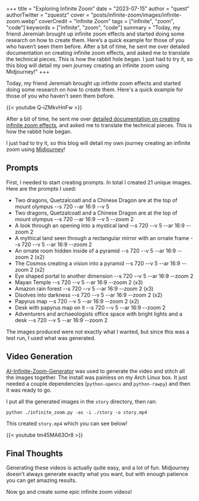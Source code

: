 +++
title = "Exploring Infinite Zoom"
date = "2023-07-15"
author = "quest"
authorTwitter = "zquestz"
cover = "posts/infinite-zoom/images/infinite-zoom.webp"
coverCredit = "Infinite Zoom"
tags = ["infinite", "zoom", "code"]
keywords = ["infinite", "zoom", "code"]
summary = "Today, my friend Jeremiah brought up infinite zoom effects and started doing some research on how to create them. Here’s a quick example for those of you who haven’t seen them before. After a bit of time, he sent me over detailed documentation on creating infinite zoom effects, and asked me to translate the technical pieces. This is how the rabbit hole began. I just had to try it, so this blog will detail my own journey creating an infinite zoom using Midjourney!"
+++

Today, my friend Jeremiah brought up infinite zoom effects and started doing some research on how to create them. Here's a quick example for those of you who haven't seen them before.

{{< youtube Q-iZMkvHnFw >}}

After a bit of time, he sent me over [detailed documentation on creating infinite zoom effects](https://beltoforion.de/en/infinite_zoom/index.php), and asked me to translate the technical pieces. This is how the rabbit hole began.

I just had to try it, so this blog will detail my own journey creating an infinite zoom using [Midjourney](https://www.midjourney.com/)!

## Prompts

First, I needed to start creating prompts. In total I created 21 unique images. Here are the prompts I used:

- Two dragons, Quetzalcoatl and a Chinese Dragon are at the top of mount olympus --s 720 --ar 16:9 --v 5
- Two dragons, Quetzalcoatl and a Chinese Dragon are at the top of mount olympus --s 720 --ar 16:9 --v 5 --zoom 2
- A look through an opening into a mystical land --s 720 --v 5 --ar 16:9 --zoom 2
- A mythical land seen through a rectangular mirror with an ornate frame --s 720 --v 5 --ar 16:9 --zoom 2
- An ornate room hidden inside of a pyramid --s 720 --v 5 --ar 16:9 --zoom 2 (x2)
- The Cosmos creating a vision into a pyramid --s 720 --v 5 --ar 16:9 --zoom 2 (x2)
- Eye shaped portal to another dimension --s 720 --v 5 --ar 16:9 --zoom 2
- Mayan Temple --s 720 --v 5 --ar 16:9 --zoom 2 (x3)
- Amazon rain forest --s 720 --v 5 --ar 16:9 --zoom 2 (x3)
- Disolves into darkness --s 720 --v 5 --ar 16:9 --zoom 2 (x2)
- Papyrus map --s 720 --v 5 --ar 16:9 --zoom 2 (x2)
- Desk with papyrus map on it --s 720 --v 5 --ar 16:9 --zoom 2
- Adventurers and archaeologists office space with bright lights and a desk --s 720 --v 5 --ar 16:9 --zoom 2

The images produced were not exactly what I wanted, but since this was a test run, I used what was generated.

## Video Generation

[AI-Infinite-Zoom-Generator](https://github.com/beltoforion/AI-Infinite-Zoom-Generator) was used to generate the video and stitch all the images together. The install was painless on my Arch Linux box. It just needed a couple dependencies (`python-opencv` and `python-rawpy`) and then it was ready to go.

I put all the generated images in the `story` directory, then ran:

```
python ./infinite_zoom.py -as -i ./story -o story.mp4 
```

This created `story.mp4` which you can see below!

{{< youtube tm45MA63Or8 >}}

## Final Thoughts

Generating these videos is actually quite easy, and a lot of fun. Midjourney doesn't always generate exactly what you want, but with enough patience you can get amazing results.

Now go and create some epic infinite zoom videos!